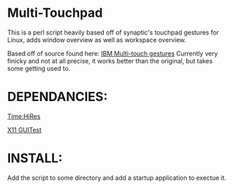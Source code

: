 Multi-Touchpad
==============
This is a perl script heavily based off of synaptic's touchpad gestures for Linux, adds window overview as well as workspace overview.

Based off of source found here: [IBM Multi-touch gestures](http://www.ibm.com/developerworks/opensource/library/os-touchpad/#resources)
Currently very finicky and not at all precise, it works better than the original, but takes some getting used to. 

DEPENDANCIES:
==============
[Time:HiRes](http://search.cpan.org/perldoc?Time%3A%3AHiRes)

[X11 GUITest](http://search.cpan.org/perldoc?X11%3A%3AGUITest)

INSTALL:
=============
Add the script to some directory and add a startup application to exectue it.
